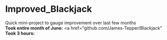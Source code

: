 # Improved_Blackjack  <br>
Quick mini-project to gauge improvement over last few months <br>
<strong>Took entire month of June:</strong> <a href="github.com/James-Tepper/Blackjack" </a>  <br>
<strong>Took 3 hours:</strong> <a href="github.com/James-Tepper/Improved_Blackjack"> </a> <br>

